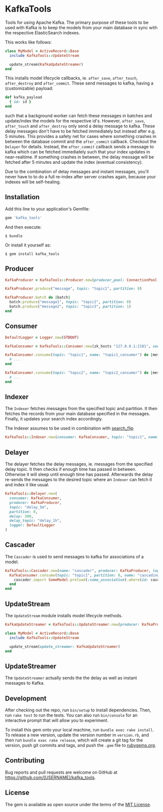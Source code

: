 # KafkaTools

Tools for using Apache Kafka. The primary purpose of these tools to be used
with Kafka is to keep the models from your main database in sync with the
respective ElasticSearch indexes.

This works like follows:

```ruby
class MyModel < ActiveRecord::Base
  include KafkaTools::UpdateStream

  update_stream(KafkaUpdateStreamer)
end
```

This installs model lifecycle callbacks, ie. `after_save`, `after_touch`,
`after_destroy` and `after_commit`. These send messages to kafka,
having a (customizable) payload:

```ruby
def kafka_payload
  { id: id }
end
```

such that a background worker can fetch these messages in batches and
update/index the models for the respective id's. However, `after_save`,
`after_touch` and `after_destroy` only send a delay message to kafka. These
delay messages don't have to be fetched immediately but instead after e.g. 5
minutes. This provides a safety net for cases where something crashes in
between the database commit and the `after_commit` callback. Checkout the
`Delayer` for details. Instead, the `after_commit` callback sends a message to
kafka which can be fetched immediately such that your index updates in
near-realtime.  If something crashes in between, the delay message will be
fetched after 5 minutes and update the index (eventual consistency).

Due to the combination of delay messages and instant messages, you'll never
have to to do a full re-index after server crashes again, because your indexes
will be self-healing.

## Installation

Add this line to your application's Gemfile:

```ruby
gem 'kafka_tools'
```

And then execute:

    $ bundle

Or install it yourself as:

    $ gem install kafka_tools

## Producer

```ruby
KafkaProducer = KafkaTools::Producer.new(producer_pool: ConnectionPool.new { Kafka.new(seed_brokers: ["localhost:9092"]) })

KafkaProducer.produce("message", topic: "topic1", partition: 0)

KafkaProducer.batch do |batch|
  batch.produce("message1", topic: "topic2", partition: 0)
  batch.produce("message2", topic: "topic3", partition: 1)
end
```

## Consumer

```ruby
DefaultLogger = Logger.new(STDOUT)

KafkaConsumer = KafkaTools::Consumer.new(zk_hosts "127.0.0.1:2181", seed_brokers: ["localhost:9092"], client_id: "client", logger: DefaultLogger)

KafkaConsumer.consume(topic: "topic1", name: "topic1_consumer") do |messages|
  # ...
end

KafkaConsumer.consume(topic: "topic2", name: "topic2_consumer") do |messages|
  # ...
end
```

## Indexer

The `Indexer` fetches messages from the specified topic and partition.
It then fetches the records from your main database specified in the messages.
Finally, it updates your search index accordingly.

The Indexer assumes to be used in combination with [search_flip](https://github.com/mrkamel/search_flip)

```ruby
KafkaTools::Indexer.new(consumer: KafkaConsumer, topic: "topic1", name: "topic1_indexer", partition: 0, index: SomeIndex, logger: DefaultLogger)
```

## Delayer

The delayer fetches the delay messages, ie. messages from the specified delay topic.
It then checks if enough time has passed in between. Otherwise it will sleep until
enough time has passed. Afterwards the delay re-sends the messages to the desired
topic where an `Indexer` can fetch it and index it like usual.

```ruby
KafkaTools::Delayer.new(
  consumer: KafkaConsumer,
  producer: KafkaProducer,
  topic: "delay_5m",
  partition: 0,
  delay: 300,
  delay_topic: "delay_1h",
  logger: DefaultLogger
)
```

## Cascader

The `Cascader` is used to send messages to kafka for associations of a model.

```ruby
KafkaTools::Cascader.new(name: "cascader", producer: KafkaProducer, logger: DefaultLogger).tap do |cascader|
  KafkaConsumer.consume(topic: "topic1", partition: 0, name: "cascading_consumer", logger: DefaultLogger) do |messages|
    cascader.import SomeModel.preload(:some_association).where(id: cascader.ids(messages)).find_each.lazy.map(&:some_association)
  end
end
```

## UpdateStream

The `UpdateStream` module installs model lifecycle methods.

```ruby
KafkaUpdateStreamer = KafkaTools::UpdateStreamer.new(producer: KafkaProducer)

class MyModel < ActiveRecord::Base
  include KafkaTools::UpdateStream

  update_stream(update_streamer: KafkaUpdateStreamer)
end
```

## UpdateStreamer

The `UpdateStreamer` actually sends the the delay as well as instant messages to Kafka.

## Development

After checking out the repo, run `bin/setup` to install dependencies. Then, run `rake test` to run the tests. You can also run `bin/console` for an interactive prompt that will allow you to experiment.

To install this gem onto your local machine, run `bundle exec rake install`. To release a new version, update the version number in `version.rb`, and then run `bundle exec rake release`, which will create a git tag for the version, push git commits and tags, and push the `.gem` file to [rubygems.org](https://rubygems.org).

## Contributing

Bug reports and pull requests are welcome on GitHub at https://github.com/[USERNAME]/kafka_tools.

## License

The gem is available as open source under the terms of the [MIT License](http://opensource.org/licenses/MIT).
